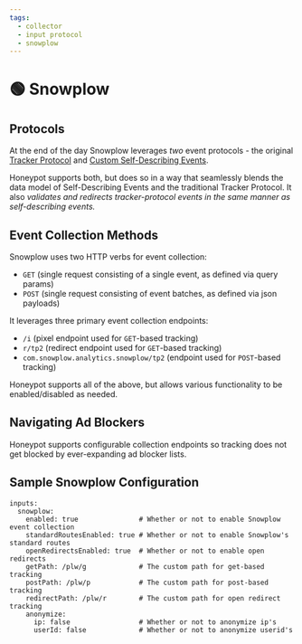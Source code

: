 ```yaml
---
tags:
  - collector
  - input protocol
  - snowplow
---
```


# 🟢 Snowplow


## Protocols

At the end of the day Snowplow leverages *two* event protocols - the original [Tracker Protocol](https://docs.snowplowanalytics.com/docs/collecting-data/collecting-from-own-applications/snowplow-tracker-protocol/) and [Custom Self-Describing Events](https://docs.snowplowanalytics.com/docs/collecting-data/collecting-from-own-applications/javascript-trackers/javascript-tracker/javascript-tracker-v2/tracking-specific-events/#tracking-custom-self-describing-events).

Honeypot supports both, but does so in a way that seamlessly blends the data model of Self-Describing Events and the traditional Tracker Protocol. It also *validates and redirects tracker-protocol events in the same manner as self-describing events.*

## Event Collection Methods

Snowplow uses two HTTP verbs for event collection:

  - `GET` (single request consisting of a single event, as defined via query params)
  - `POST` (single request consisting of event batches, as defined via json payloads)

It leverages three primary event collection endpoints:

  - `/i` (pixel endpoint used for `GET`-based tracking)
  - `r/tp2` (redirect endpoint used for `GET`-based tracking)
  - `com.snowplow.analytics.snowplow/tp2` (endpoint used for `POST`-based tracking)

Honeypot supports all of the above, but allows various functionality to be enabled/disabled as needed.

## Navigating Ad Blockers

Honeypot supports configurable collection endpoints so tracking does not get blocked by ever-expanding ad blocker lists.


## Sample Snowplow Configuration

```
inputs:
  snowplow:
    enabled: true               # Whether or not to enable Snowplow event collection
    standardRoutesEnabled: true # Whether or not to enable Snowplow's standard routes
    openRedirectsEnabled: true  # Whether or not to enable open redirects
    getPath: /plw/g             # The custom path for get-based tracking
    postPath: /plw/p            # The custom path for post-based tracking
    redirectPath: /plw/r        # The custom path for open redirect tracking
    anonymize:
      ip: false                 # Whether or not to anonymize ip's
      userId: false             # Whether or not to anonymize userid's
```